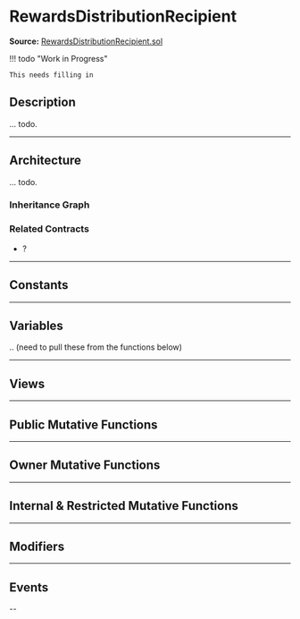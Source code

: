# RewardsDistributionRecipient

**Source:** [RewardsDistributionRecipient.sol](https://github.com/Synthetixio/synthetix/blob/master/contracts/RewardsDistributionRecipient.sol)

!!! todo "Work in Progress"

    This needs filling in

## Description

... todo.

---

## Architecture

... todo.

<!--centered-image>
    ![Architecture Graph](/img/graphs/todo-architecture.svg)
</centered-image-->

### Inheritance Graph

<!--centered-image>
    ![Inheritance graph](/img/graphs/todo.svg)
</centered-image-->

### Related Contracts

- ?

---

## Constants

---

## Variables

.. (need to pull these from the functions below)

---

## Views

---

## Public Mutative Functions

---

## Owner Mutative Functions

---

## Internal & Restricted Mutative Functions

---

## Modifiers

---

## Events

--

